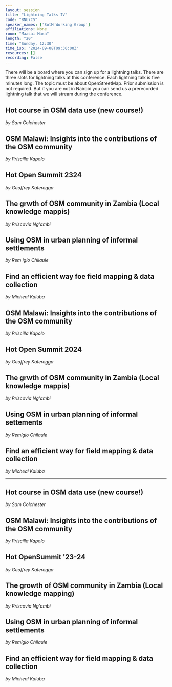 ```yaml
---
layout: session
title: "Lightning Talks IV"
code: "8NU7CS"
speaker_names: ['SotM Working Group']
affiliations: None
room: "Maasai Mara"
length: "20"
time: "Sunday, 12:30"
time_iso: "2024-09-08T09:30:00Z"
resources: []
recording: False
---
```


There will be a board where you can sign up for a lightning talks. There are three slots for lightning talks at this conference. Each lightning talk is five minutes long. The topic must be about OpenStreetMap. Prior submission is not required. But if you are not in Nairobi you can send us a prerecorded lightning talk that we will stream during the conference.

## Hot course in OSM data use (new course!)
_by Sam Colchester_

## OSM Malawi: Insights into the contributions of the OSM community
_by Priscilla Kapolo_

## Hot Open Summit 2324
_by Geoffrey Kateregga_

## The grwth of OSM community in Zambia (Local knowledge mappis)
_by Priscovia Ng'ambi_

## Using OSM in urban planning of informal settlements
_by Rem ígio Chilaule_

## Find an efficient way foe field mapping &amp; data collection
_by Micheal Kaluba_

## OSM Malawi: Insights into the contributions of the OSM community
_by Priscilla Kapolo_

## Hot Open Summit 2024
_by Geoffrey Kateregga_

## The grwth of OSM community in Zambia (Local knowledge mappis)
_by Priscovia Ng'ambi_

## Using OSM in urban planning of informal settements
_by Remígio Chilaule_

## Find an efficient way for field mapping &amp; data collection
_by Micheal Kaluba_

<hr>

## Hot course in OSM data use (new course!)
_by Sam Colchester_

## OSM Malawi: Insights into the contributions of the OSM community
_by Priscilla Kapolo_

## Hot OpenSummit '23-24
_by Geoffrey Kateregga_

## The growth of OSM community in Zambia (Local knowledge mapping)
_by Priscovia Ng'ambi_

## Using OSM in urban planning of informal settlements
_by Remígio Chilaule_

## Find an efficient way for field mapping &amp; data collection
_by Micheal Kaluba_

